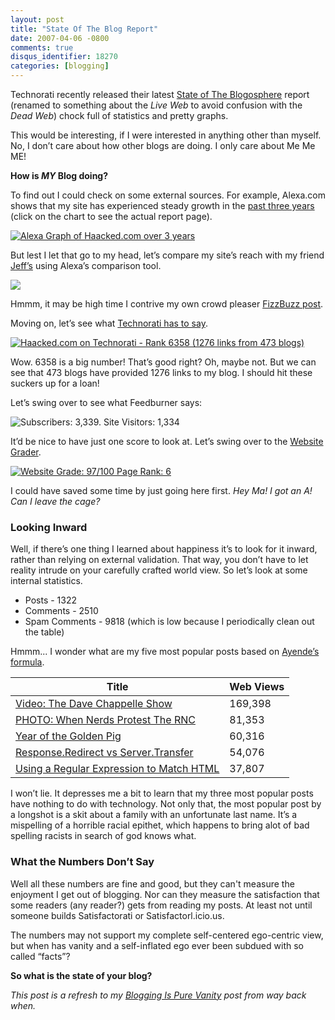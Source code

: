 ```yaml
---
layout: post
title: "State Of The Blog Report"
date: 2007-04-06 -0800
comments: true
disqus_identifier: 18270
categories: [blogging]
---
```

Technorati recently released their latest [State of The
Blogosphere](http://technorati.com/weblog/2007/04/328.html "State of the Blogosphere")
report (renamed to something about the *Live Web* to avoid confusion
with the *Dead Web*) chock full of statistics and pretty graphs.

This would be interesting, if I were interested in anything other than
myself. No, I don’t care about how other blogs are doing. I only care
about Me Me ME!

**How is *MY* Blog doing?**

To find out I could check on some external sources. For example,
Alexa.com shows that my site has experienced steady growth in the [past
three
years](http://www.alexa.com/data/details/traffic_details?site0=haacked.com&site1=&site2=&site3=&site4=&y=r&z=1&h=300&w=540&range=3y&size=Medium&url=haacked.com "Chart of reach for the past 3 years of Haacked.com")
(click on the chart to see the actual report page).

[![Alexa Graph of Haacked.com over 3
years](http://haacked.com/images/haacked_com/WindowsLiveWriter/StateOfMyBlogReport_DC08/haackedcomalexa3year5.png)](http://www.alexa.com/data/details/traffic_details?site0=haacked.com&site1=&site2=&site3=&site4=&y=r&z=1&h=300&w=540&range=3y&size=Medium&url=haacked.com "Haacked.com traffic over 3 years")

But lest I let that go to my head, let’s compare my site’s reach with my
friend [Jeff’s](http://codinghorror.com/ "Jeff Atwood’s Blog") using
Alexa’s comparison tool.

[![](http://haacked.com/images/haacked_com/WindowsLiveWriter/StateOfMyBlogReport_DC08/codinghorrovshaackedcomalexa5.png)](http://www.alexa.com/data/details/traffic_details?site0=haacked.com&site1=codinghorror.com&site2=&site3=&site4=&y=r&z=1&h=300&w=540&range=3y&size=Medium&url=haacked.com "Haacked.com vs CodingHorror.com")

Hmmm, it may be high time I contrive my own crowd pleaser [FizzBuzz
post](http://www.codinghorror.com/blog/archives/000781.html "FizzBuzz").

Moving on, let’s see what [Technorati has to
say](http://technorati.com/search/haacked.com "Technorati Search for Haacked.com").

[![Haacked.com on Technorati - Rank 6358 (1276 links from 473
blogs)](http://haacked.com/images/haacked_com/WindowsLiveWriter/StateOfMyBlogReport_DC08/technoratihaacked5.png)](http://technorati.com/search/haacked.com)

Wow. 6358 is a big number! That’s good right? Oh, maybe not. But we can
see that 473 blogs have provided 1276 links to my blog. I should hit
these suckers up for a loan!

Let’s swing over to see what Feedburner says:

![Subscribers: 3,339. Site Visitors:
1,334](http://haacked.com/images/haacked_com/WindowsLiveWriter/StateOfMyBlogReport_DC08/haackedfeedburner4.png)

It’d be nice to have just one score to look at. Let’s swing over to the
[Website Grader](http://www.websitegrader.com/ "Website Grader").

[![Website Grade: 97/100 Page Rank:
6](http://haacked.com/images/haacked_com/WindowsLiveWriter/StateOfMyBlogReport_DC08/websitegrade10.png)](http://www.websitegrader.com/DesktopModules/Ingeni-WebsiteGrader/Reports/haacked.com.html)

I could have saved some time by just going here first. *Hey Ma! I got an
A! Can I leave the cage?*

### Looking Inward

Well, if there’s one thing I learned about happiness it’s to look for it
inward, rather than relying on external validation. That way, you don’t
have to let reality intrude on your carefully crafted world view. So
let’s look at some internal statistics.

-   Posts - 1322
-   Comments - 2510
-   Spam Comments - 9818 (which is low because I periodically clean out
    the table)

Hmmm... I wonder what are my five most popular posts based on [Ayende’s
formula](http://ayende.com/Blog/archive/2007/03/09/Calculating-most-popular-posts-with-SubText.aspx "Calculating Most Popular Posts").

Title | Web Views
------|----------
[Video: The Dave Chappelle Show](http://haacked.com/archive/2004/02/06/video-dave-chapelle-skit.aspx "Video Chappelle Family") | 169,398
[PHOTO: When Nerds Protest The RNC](http://haacked.com/archive/2004/08/30/when-nerds-protest.aspx "Nerds Protest") | 81,353
[Year of the Golden Pig](http://haacked.com/archive/2007/01/03/Year_of_the_Golden_Pig.aspx "Golden Pig") | 60,316
[Response.Redirect vs Server.Transfer](http://haacked.com/archive/2004/10/06/responseredirectverseservertransfer.aspx "Redirect vs Transfer") | 54,076
[Using a Regular Expression to Match HTML](http://haacked.com/archive/2004/10/25/UsingRegularExpressionsToMatchHTML.aspx "Redirect vs Transfer") | 37,807

I won’t lie. It depresses me a bit to learn that my three most popular
posts have nothing to do with technology. Not only that, the most
popular post by a longshot is a skit about a family with an unfortunate
last name. It’s a mispelling of a horrible racial epithet, which happens
to bring alot of bad spelling racists in search of god knows what.

### What the Numbers Don’t Say

Well all these numbers are fine and good, but they can't measure the
enjoyment I get out of blogging. Nor can they measure the satisfaction
that some readers (any reader?) gets from reading my posts. At least not
until someone builds Satisfactorati or Satisfactorl.icio.us.

The numbers may not support my complete self-centered ego-centric view,
but when has vanity and a self-inflated ego ever been subdued with so
called “facts”?

**So what is the state of your blog?**

*This post is a refresh to my [Blogging Is Pure
Vanity](http://haacked.com/archive/2004/10/08/BloggingIsPureVanity.aspx "Blogging Is Pure Vanity")
post from way back when.*


